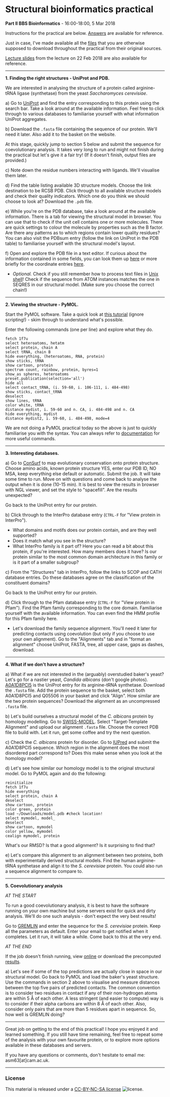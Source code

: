 # Structural bioinformatics practical

**Part II BBS Bioinformatics** - 16:00-18:00, 5 Mar 2018

Instructions for the practical are below. [Answers](Answers.md) are available for reference.

Just in case, I've made available all the [files](files) that you are otherwise supposed to download throughout the practical from their original sources.

[Lecture slides](StructBioInfo2018.pdf) from the lecture on 22 Feb 2018 are also available for reference.

---
**1. Finding the right structures - UniProt and PDB.**

We are interested in analysing the structure of a protein called arginine-tRNA ligase (synthetase) from the yeast _Saccharomyces cerevisiae_.

a) Go to [UniProt](http://www.uniprot.org/) and find the entry corresponding to this protein using the search bar. Take a look around at the available information. Feel free to click through to various databases to familiarise yourself with what information UniProt aggregates.

b) Download the `.fasta` file containing the sequence of our protein. We'll need it later. Also add it to the basket on the website.

At this stage, quickly jump to section 5 below and submit the sequence for coevolutionary analysis. It takes very long to run and might not finish during the practical but let's give it a fair try! (If it doesn't finish, output files are provided.)

c) Note down the residue numbers interacting with ligands. We'll visualise them later.

d) Find the table listing available 3D structure models. Choose the link destination to be RCSB PDB. Click through to all available structure models and check their quality indicators. Which one do you think we should choose to look at? Download the `.pdb` file.

e) While you're on the PDB database, take a look around at the available information. There is a tab for viewing the structural model in browser. You can use that to check if the unit cell contains one or more molecules. There are quick settings to colour the molecule by properties such as the B factor. Are there any patterns as to which regions contain lower quality residues? You can also visit the PDBsum entry (follow the link on UniProt in the PDB table) to familiarise yourself with the structural model's layout.

f) Open and explore the PDB file in a text editor. If curious about the information contained in some fields, you can look them up [here](http://www.wwpdb.org/documentation/file-format-content/format33/v3.3.html) or more briefly for the coordinate entries [here](https://www.cgl.ucsf.edu/chimera/docs/UsersGuide/tutorials/pdbintro.html).
- _Optional._ Check if you still remember how to process text files in [Unix shell](https://github.com/alexeymorgunov/unixshellcourse)! Check if the sequence from ATOM instances matches the one in SEQRES in our structural model. (Make sure you choose the correct chain!)

---
**2. Viewing the structure - PyMOL.**

Start the PyMOL software. Take a quick look at [this tutorial](https://pymolwiki.org/index.php/Practical_Pymol_for_Beginners) (ignore scripting!) - skim through to understand what's possible.

Enter the following commands (one per line) and explore what they do.
 ```
fetch 1f7u
select heteroatoms, hetatm
select protein, chain A
select tRNA, chain B
hide everything, (heteroatoms, RNA, protein)
show sticks, tRNA
show cartoon, protein
spectrum count, rainbow, protein, byres=1
show_as spheres, heteroatoms
preset.publication(selection='all')
hide all
select contact_tRNA, (i. 59-60, i. 106-111, i. 484-498)
show sticks, contact_tRNA
deselect
show lines, tRNA
color white, tRNA
distance mydist, i. 59-60 and n. CA, i. 484-498 and n. CA
hide everything, mydist
distance mydist2, i. 59-60, i. 484-498, mode=4
```

We are not doing a PyMOL practical today so the above is just to quickly familiarise you with the syntax. You can always refer to [documentation](https://pymol.org/dokuwiki/doku.php?id=) for more useful commands.

---
**3. Interesting databases.**

a) Go to [ConSurf](http://consurf.tau.ac.il/) to map evolutionary conservation onto protein structure. Choose amino acids, known protein structure YES, enter our PDB ID, NO MSA, keep everything else default or automatic. Submit the job. It will take some time to run. Move on with questions and come back to analyse the output when it is done (10-15 min). It is best to view the results in browser with NGL viewer, and set the style to "spacefill". Are the results unexpected?

Go back to the UniProt entry for our protein.

b) Click through to the InterPro database entry (`CTRL-F` for "View protein in InterPro").
- What domains and motifs does our protein contain, and are they well supported?
- Does it match what you see in the structure?
- What InterPro family is it part of? Here you can read a bit about this protein, if you're interested. How many members does it have? Is our protein similar to the most common domain architecture in this family or is it part of a smaller subgroup?

c) From the "Structures" tab in InterPro, follow the links to SCOP and CATH database entries. Do these databases agree on the classification of the constituent domains?

Go back to the UniProt entry for our protein.

d) Click through to the Pfam database entry (`CTRL-F` for "View protein in Pfam"). Find the Pfam family corresponding to the core domain. Familiarise yourself with the available information. You can even find the HMM profile for this Pfam family here.
- Let's download the family sequence alignment. You'll need it later for predicting contacts using coevolution (but only if you choose to use your own alignment). Go to the "Alignments" tab and in "format an alignment" choose UniProt, FASTA, tree, all upper case, gaps as dashes, download.

---
**4. What if we don't have a structure?**

a) What if we are not interested in the (arguably) overstudied baker's yeast? Let's go for a nastier yeast, _Candida albicans_ (don't google photos). [A0A1D8PCI5](http://www.uniprot.org/uniprot/A0A1D8PCI5) is the UniProt entry for its arginine-tRNA synthetase. Download the `.fasta` file. Add the protein sequence to the basket, select both A0A1D8PCI5 and Q05506 in your basket and click "Align". How similar are the two protein sequences? Download the alignment as an uncompressed `.fasta` file.

b) Let's build ourselves a structural model of the _C. albicans_ protein by homology modelling. Go to [SWISS-MODEL](https://swissmodel.expasy.org/). Select "Target-Template Alignment" and upload our alignment `.fasta` file. Choose the correct PDB file to build with. Let it run, get some coffee and try the next question.

c) Check the _C. albicans_ protein for disorder. Go to [IUPred](http://iupred.enzim.hu/) and submit the A0A1D8PCI5 sequence. Which region in the alignment does the most disordered part correspond to? Does this make sense when you look at the homology model?

d) Let's see how similar our homology model is to the original structural model. Go to PyMOL again and do the following:
 ```
reinitialize
fetch 1f7u
hide everything
select protein, chain A
deselect
show cartoon, protein
color green, protein
load ~/Downloads/model.pdb #check location!
select mymodel, model_
deselect
show cartoon, mymodel
color yellow, mymodel
cealign mymodel, protein
```

What's our RMSD? Is that a good alignment? Is it surprising to find that?

e) Let's compare this alignment to an alignment between two proteins, both with experimentally derived structural models. Find the human arginine-tRNA synthetase and align it to the _S. cerevisiae_ protein. You could also run a sequence alignment to compare to.

---
**5. Coevolutionary analysis**

_AT THE START_

To run a good coevolutionary analysis, it is best to have the software running on your own machine but some servers exist for quick and dirty analysis. We'll do one such analysis - don't expect the very best results!

Go to [GREMLIN](http://gremlin.bakerlab.org/submit.php) and enter the sequence for the _S. cerevisiae_ protein. Keep all the parameters as default. Enter your email to get notified when it completes. Let it run, it will take a while. Come back to this at the very end.

_AT THE END_

If the job doesn't finish running, view [online](http://gremlin.bakerlab.org/sub.php?id=1520023781) or download the precomputed [results](files/gremlin.zip).

a) Let's see if some of the top predictions are actually close in space in our structural model. Go back to PyMOL and load the baker's yeast structure. Use the commands in section 2 above to visualise and measure distances between the top five pairs of predicted contacts. The common convention is to consider two residues in contact if any of their non-hydrogen atoms are within 5 Å of each other. A less stringent (and easier to compute) way is to consider if their alpha carbons are within 8 Å of each other. Also, consider only pairs that are more than 5 residues apart in sequence. So, how well is GREMLIN doing?

---
Great job on getting to the end of this practical! I hope you enjoyed it and learned something. If you still have time remaining, feel free to repeat some of the analysis with your own favourite protein, or to explore more options available in these databases and servers.

If you have any questions or comments, don't hesitate to email me: asm63[at]cam.ac.uk.


---
### License

This material is released under a
[CC-BY-NC-SA license](https://creativecommons.org/licenses/by-nc-sa/4.0/) ![license](https://licensebuttons.net/l/by-nc-sa/3.0/88x31.png).
